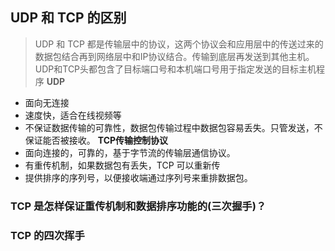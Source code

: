 ## UDP 和 TCP 的区别
> UDP 和 TCP 都是传输层中的协议，这两个协议会和应用层中的传送过来的数据包结合再到网络层中和IP协议结合。传输到底层再发送到其他主机。UDP和TCP头都包含了目标端口号和本机端口号用于指定发送的目标主机程序
__UDP__
* 面向无连接
* 速度快，适合在线视频等
* 不保证数据传输的可靠性，数据包传输过程中数据包容易丢失。只管发送，不保证能否被接收。
__TCP传输控制协议__
* 面向连接的，可靠的，基于字节流的传输层通信协议。
* 有重传机制，如果数据包有丢失，TCP 可以重新传
* 提供排序的序列号，以便接收端通过序列号来重排数据包。

### TCP 是怎样保证重传机制和数据排序功能的(三次握手)？


### TCP 的四次挥手


